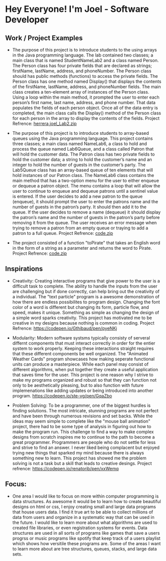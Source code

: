 # Hey Everyone! I'm Joel - Software Developer

Work / Project Examples
-
- The purpose of this project is to introduce students to the using arrays in the Java programming 
language. The lab contained two classes; a main class that is named StudentNameLab2 and a class 
named Person. The Person class has four private fields that are declared as strings; firstName, 
lastName, address, and phoneNumber. The Person class should has public methods (functions) to 
access the private fields. The Person class has one method named Display() that displays the 
contents of the firstName, lastName, address, and phoneNumber fields. The main class creates a 
ten-element array of instances of the Person class.  Using a loop within the main method, it 
prompted the user to enter each person’s first name, last name, address, and phone number. That data 
populates the fields of each person object. Once all of the data entry is completed, the main class 
calls the Display() method of the Person class for each person in the array to display the contents 
of the fields. 
Project Refrence: [herrera,joel_Lab2.zip](https://github.com/jah2022/joel/files/8458139/herrera.joel_Lab2.zip)



 
- The purpose of this project is to introduce students to array-based queues using the Java 
programming language. This project contains three classes; a main class named NameLab6, a class to 
hold and process the queue named Lab6Queue, and a class called Patron that will hold the customer 
data. The Patron class has two private fields to hold the customer data; a string to hold the 
customer’s name and an integer to hold the number of guests in the customer’s party. The Lab5Queue 
class has an array-based queue of ten elements that will hold instances of our Patron class. The 
NameLab6 class contains the main method that has a two-option menu for the user to either 
enqueue or dequeue a patron object. The menu contains a loop that will allow the user to 
continue to enqueue and dequeue patrons until a sentinel value is entered. If the user decides to add a 
new patron to the queue (enqueue), it should prompt the user to enter the patrons name and the 
number of guests in the patron’s party. It should then add it to the queue. If the user decides to remove 
a name (dequeue) it should display the patron’s name and the number of guests in the patron’s party 
before removing it from the queue. The user receives an error message when trying to remove a 
patron from an empty queue or traying to add a patron to a full queue. 
Project Refrence: [code.zip](https://github.com/jah2022/joel/files/8458142/code.zip)


- The project consisted of a function "toPirate"  that takes an English word in the form of a string as a parameter and returns the word to Pirate. 
Project Refrence: [code.zip](https://github.com/jah2022/joel/files/8458146/code.zip)


Inspirations
-
- Creativity: Creating interactive programs that give power to the user is a difficult task to complete. The ability to handle the inputs from the user are challenging but if done correctly, can help bring out the creativity of a individual. The "text particle" program is a awesome demonstration of how there are endless possibilites to program design. Changing the font color of a word is different but changing its form, particle flow, and speed, makes it unique. Something as simple as changing the design of a simple word sparks creativity. This project has motivated me to be creative in my designs because nothing is common in coding. Project Refrence:  https://codepen.io/Gthibaud/pen/pyeNKj

- Modularity: Modern software systsms typically consisty of serveral differnt components that must interact correctly in order for the entier system to work properly. Keeping these interactions straight requires that these different components be well organized. The "Animated Weather Cards" program showcases how making seperate functional units can produce a masterpiece. While each panel may consist of different algorithms, when put together they create a useful application that saves time for the user. This project is one reason why I strive to make my programs organized and robust so that they can function not only to be aesthetically pleasing, but to also function with future implemenations like adding updates or being introduced into another program. https://codepen.io/ste-vg/pen/GqaZbo

- Problem Solving: To be a programmer, one of the biggest hurdles is finding solutions. The most intricate, stunning programs are not perfect and have been through numerous revisions and set backs. While the ideas may seem simple to complete like the "mouse ball animation" project, there had to be some type of analysis in figuring out how to make the program run. This challenge to find a way to make complex designs from scratch inspires me to continue to the path to become a great programmer. Programmers are people who do not settle for less and strive to find an answer. I never liked being complacent but enjoyed trying new things that sparked my mind because there is always something new to learn. This project has showed me the problem solving is not a task but a skill that leads to creative desings. Project refrence: https://codepen.io/renatorib/pen/xxWemq

Focus:
-
- One area I would like to focus on more within computer programming is data structures. As awesome it would be to learn how to create beautiful designs on html or css, I enjoy creating small and large data programs that house users data. I find it true art to be able to collect millions of data from users and organize in a systematic way that can be used in the future. I would like to learn more about what algorithms are used to created file libraries, or even registration systems for events. Data structures are used in all sorts of programs like games that save a users progrss or music programs like spotify that keep track of a users playlist which shows how versitile these programs are. Some of the areas I want to learn more about are tree structures, queues, stacks, and large data sets. 


























